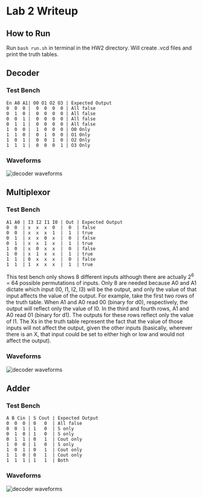 # Lab 2 Writeup
## How to Run
Run `bash run.sh` in terminal in the HW2 directory. Will create .vcd files and print the truth tables.

## Decoder
### Test Bench
```
En A0 A1| O0 O1 O2 O3 | Expected Output
0  0  0 |  0  0  0  0 | All false
0  1  0 |  0  0  0  0 | All false
0  0  1 |  0  0  0  0 | All false
0  1  1 |  0  0  0  0 | All false
1  0  0 |  1  0  0  0 | O0 Only
1  1  0 |  0  1  0  0 | O1 Only
1  0  1 |  0  0  1  0 | O2 Only
1  1  1 |  0  0  0  1 | O3 Only
```
### Waveforms

![decoder waveforms](/images/decoder.png)

## Multiplexor

### Test Bench
```
A1 A0 | I3 I2 I1 I0 | Out | Expected Output
0  0  | x  x  x  0  |  0  | false
0  0  | x  x  x  1  |  1  | true
0  1  | x  x  0  x  |  0  | false
0  1  | x  x  1  x  |  1  | true
1  0  | x  0  x  x  |  0  | false
1  0  | x  1  x  x  |  1  | true
1  1  | 0  x  x  x  |  0  | false
1  1  | 1  x  x  x  |  1  | true
```
This test bench only shows 8 different inputs although there are actually 2<sup>6</sup> = 64 possible permutations of inputs. Only 8 are needed because A0 and A1 dictate which input (I0, I1, I2, I3) will be the output, and only the value of that input affects the value of the output. For example, take the first two rows of the truth table. When A1 and A0 read 00 (binary for d0), respectively, the output will reflect only the value of I0. In the third and fourth rows, A1 and A0 read 01 (binary for d1). The outputs for these rows reflect only the value of I1. The Xs in the truth table represent the fact that the value of those inputs will not affect the output, given the other inputs (basically, wherever there is an X, that input could be set to either high or low and would not affect the output).
### Waveforms

![decoder waveforms](/images/multiplexer.png)

## Adder

### Test Bench
```
A B Cin | S Cout | Expected Output
0  0  0 | 0   0  | All false
0  0  1 | 1   0  | S only
0  1  0 | 1   0  | S only
0  1  1 | 0   1  | Cout only
1  0  0 | 1   0  | S only
1  0  1 | 0   1  | Cout only
1  1  0 | 0   1  | Cout only
1  1  1 | 1   1  | Both
```
### Waveforms
![decoder waveforms](/images/adder.png)
